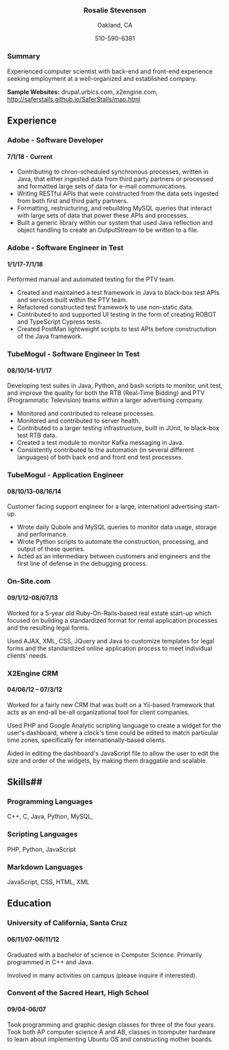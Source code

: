 
<h3  align="center">Rosalie Stevenson</h3>
<p align="center">Oakland, CA</p>
<p align="center">510-590-6381</p>


### Summary
Experienced computer scientist with back-end and front-end experience seeking employment at a well-organized and established company.

**Sample Websites:**
drupal.urbics.com, x2engine.com, http://saferstalls.github.io/SaferStalls/map.html


## Experience
### Adobe - Software Developer
#### 7/1/18 - Current
- Contributing to chron-scheduled synchronous processes, written in Java, that either ingested data from third party partners or  processed and formatted large sets of data for e-mail communications. 
- Writing RESTful APIs that were constructed from the data sets ingested from both first and third party partners. 
- Formatting, restructuring, and rebuilding MySQL queries that interact with large sets of data that power these APIs and processes. 
- Built a generic library within our system that used Java reflection and object handling to create an OutputStream to be written to a file. 

### Adobe - Software Engineer in Test
#### 1/1/17-7/1/18
Performed manual and automated testing for the PTV team. 
- Created and maintained a test framework in Java to black-box test APIs and services built within the PTV team.
- Refactored constructed test framework to use non-static data.
- Contributed to and supported UI testing in the form of creating ROBOT and TypeScript Cypress tests.
- Created PostMan lightweight scripts to test APIs before constructution of the Java framework.

### TubeMogul - Software Engineer In Test
#### 08/10/14-1/1/17
Developing test suites in Java, Python, and bash scripts to monitor, unit test, and  improve the quality for both the RTB (Real-Time Bidding) and PTV (Programmatic Television) teams within a larger advertising company.
- Monitored and contributed to release processes.
- Monitored and contributed to server health.
- Contributed to a larger testing infrastructure, built in JUnit, to black-box test RTB data.
- Created a test module to monitor Kafka messaging in Java. 
- Consistently contributed to the automation (in several different languages) of both back end and front end test processes.

### TubeMogul - Application Engineer
#### 08/10/13-08/16/14
Customer facing support engineer for a large, internationl advertising start-up. 
- Wrote daily Qubole and MySQL queries to monitor data usage, storage and performance.
- Wrote Python scripts to automate the construction, processing, and output of these queries. 
- Acted as an intermediary between customers and engineers and the first line of defense in the debugging process.

### On-Site.com               
#### 09/1/12-08/07/13

Worked for a 5-year old Ruby-On-Rails-based real estate start-up which focused on building a standardized format for rental application processes and the resulting legal forms.

Used AJAX, XML, CSS, JQuery and Java to customize templates for legal forms and the standardized online application process  to meet individual clients' needs.

### X2Engine CRM       
#### 04/06/12 – 07/3/12

Worked for a fairly new CRM that was built on a Yii-based framework that acts as an end-all be-all organizational tool for client companies.
 
Used PHP and Google Analytic scripting language to create a widget for the user's dashboard, where a clock's time could be  edited to match particular time zones, specifically for internationally-based clients.

Aided in editing the dashboard's JavaScript file to allow the user to edit the size and order of the widgets, by making them draggable and scalable.

## Skills##
### Programming Languages
C++, C, Java, Python, MySQL, 

### Scripting Languages
PHP, Python, JavaScript

### Markdown Languages
JavaScript, CSS, HTML, XML

## Education

### University of California, Santa Cruz      
#### 06/11/07-06/11/12

   Graduated with a bachelor of science in Computer Science. Primarily programmed in C++ and Java.

   Involved in many activities on campus (please inquire if interested).

### Convent of the Sacred Heart, High School   
#### 09/04-06/07

   Took programming and graphic design classes for three of the four years. Took both AP computer science A and AB, classes in tcomputer hardware to learn about implementing Ubuntu OS and constructing mother boards.

